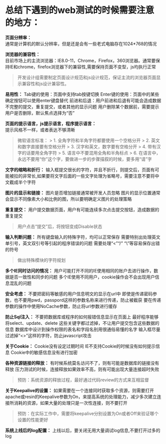 
# 总结下遇到的web测试的时候需要注意的地方： #

 **页面分辨率：**								
通常是计算机的默认分辨率，但是还是会有一些老式电脑存在1024*768的情况

 **浏览器的兼容性：**								
目前市场上的主流浏览器：IE8.0-11，Chrome，Firefox，360浏览器。通常要保持IE和chrome，firefox浏览器下的兼容性,需要保持页面不变型，js均执行正常
   > 开发设计组需要制定页面设计规范和js设计规范，保证主流的浏览器页面显示兼容性和js设计兼容性。

 **易用性：**
	Tab键的使用：页面中支持tab按键切换
	Enter键的使用：页面中的某些确定按钮可以使用enter键盘替代
	前进和后退：用户前进和后退有可能会造成数据不完整的提交，重复提交，或者其他的显示问题
	用户删除某个数据前，需要提示用户是否删除，默认焦点选择为“否”

 **页面的提示语言，js提示语言，程序提示语言：**		
提示风格不一样，或者表达不够清晰		
> 	微软语言标准：
	> 	1. 全角字符和半角字符都要使用一个空格分开
	> 	2. 英文和数字直接要有空格分开
	> 	3. 汉字和英文，数字要有空格分开
	> 	4. 带有汉字的话要用全角字符
	> 	5. 语言中不要混用全角和半角标点
	> 	6. 在语言中，永远不要用“你”这个字，要做进一步的步骤描叙的时候，要多用“请”字

**文字的缩略和折行：**
输入框提交很长的字符，并且不折行，则提交后，页面有可能被拉的非常长,如果要将文字后面的一些文字处理为省略号，需要注意不要将中文截成半个字符

**图片的显示和链接：**
	图片是否增加链接通常被开发人员忽略
	图片的显示位置通常会显示不同像素大小和比例的图，所以要明确定义图片的处理策略

**重复提交：**
	用户提交数据页面，用户有可能连续多次点击提交按钮，造成数据的重复提交
> 用户点击“提交”后，将按钮变成Disable状态

 **输入判断问题：**
	所有键盘输入的特殊字符，均可以正常保存
	需要特别出处理英文单引号，英文双引号等引起的程序错误的问题
	需要处理“<”“/” “\”等容易保存出错的符号
> 做出特殊模块的字符规划

**多个IE同时访问的情况：**
	用户可能打开不同的IE使用相同的账户去进行操作，数据是否一致性和同步的问题
	多个IE使用不同用户，cookie操作会不会出现用户信息混乱的问题

 **安全考虑：**
	不要把密码等敏感的用户信息明文的显示在url中
	即使是传递密码参数，也不要用pwd，passpord这样的参数名称来进行传递，防止被截获
	要在传递参数的操作中使用NoCache参数，防止将url参数进行缓存

 **防止Sql注入：**
	不要把数据库或程序的如何报错信息显示在页面上
	最好程序能够将select、update、delete 这些关键字都过滤掉，不让用户提交包含这些数据的信息
	数据库中设计到操作权限的表名和字段名别用很通俗易懂的名字
	输入框尽量过滤掉“<>”这样的字符，防止javascript攻击

 **关于Cookie：**
	Cookie没有设定过期时间
	IE不支持Cookie的时候没有如何提示信息
	Cookie中的敏感信息没有进行加密

 **各种资源链接的释放：**
	有时候系统莫名访问不了，则有可能是数据库的链接没有释放
	压力测试的时候，连接释放如果效率不高，则有可能出现大量连接超时失败
> 预防：系统资源的释放过程，最好通过代码review的方式来互相监督

 **关于Keepalive的设置：**
	如果需要在一个连接同时获取多个资源，则需要打开apache或resin的Keepalive参数为On，来提高系统的处理能力，减少多次建立连接所消耗的资源，如果大量的处理只是一次性连接，则不要打开
 > 预防：在实际工作中，需要将keepalive分别设置为On或者Off来验证哪个设置的性能更好

**系统上线后的log配置：**
	上线以后，要关闭无用大量调试log信息,不要打开过多的log

